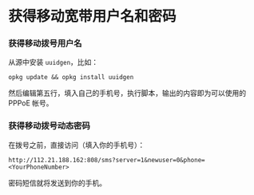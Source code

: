 # 获得移动宽带用户名和密码

### 获得移动拨号用户名
从源中安装 `uuidgen`，比如：
```
opkg update && opkg install uuidgen
```
然后编辑第五行，填入自己的手机号，执行脚本，输出的内容即为可以使用的 PPPoE 帐号。

### 获得移动拨号动态密码
在拨号之前，直接访问（填入你的手机号）：
```
http://112.21.188.162:808/sms?server=1&newuser=0&phone=<YourPhoneNumber>
```
密码短信就将发送到你的手机。